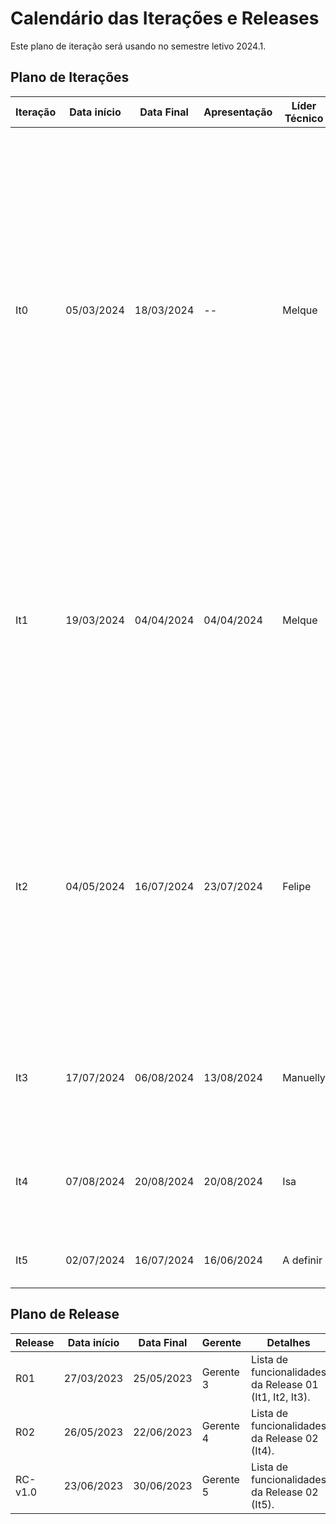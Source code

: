 # Calendário das Iterações e Releases

Este plano de iteração será usando no semestre letivo 2024.1.

## Plano de Iterações

Iteração | Data início | Data Final | Apresentação | Líder Técnico  | Detalhes
-------- | ----------- | ---------- | ------------ | -------  | -------
It0      | 05/03/2024  | 18/03/2024 |      --      | Melque  | Planejamento, Estudos e Estudo dos Documentos e Definição de Tecnologias dos projetos. Criação dos Documentos: Documento de Visão, a de User Modelo Conceitual, ListStories, Plano de Iteração e Plano de Release,  Estrutura do Projeto (código base do projeto), Detalhar User Stories para a Iteração 1, Implementar User Story Base.
It1      | 19/03/2024  | 04/04/2024 | 04/04/2024   | Melque | Criar Documento de Visão, Modelo Conceitual, Lista de User Stories, Plano de Iteração e Plano de Release, Detalhar User Stories para a Iteração 2, Implementar User Stories definidos na Iteração 1 (um US por membro da equipe).
It2      | 04/05/2024  | 16/07/2024 | 23/07/2024   | Felipe | Implementar os User Stories do 01 ao 04 e 10, Testar User Stories, Estilização Inicial do Sistema, Criação das Telas de Login, Página Inicial, CRUDs e Estoque (Realizar Entrada de Mercadoria), Deploy da Iteração (um US por membro da equipe).
It3      | 17/07/2024  | 06/08/2024 | 13/08/2024   | Manuelly | Detalhar User Stories, Implementar User Stories, Testar User Stories, Deploy da Iteração.
It4      | 07/08/2024  | 20/08/2024 | 20/08/2024   | Isa | Detalhar User Stories, Implementar User Stories, Testar User Stories, Deploy da Iteração.
It5      | 02/07/2024  | 16/07/2024 | 16/06/2024   | A definir | Correções de Bugs, Testes, e Entrega do Projeto.

## Plano de Release

Release | Data início | Data Final | Gerente   | Detalhes
------- | ----------- | ---------- | --------- | --------
R01     | 27/03/2023  | 25/05/2023 | Gerente 3 | Lista de funcionalidades da Release 01 (It1, It2, It3).
R02     | 26/05/2023  | 22/06/2023 | Gerente 4 | Lista de funcionalidades da Release 02 (It4).
RC-v1.0 | 23/06/2023  | 30/06/2023 | Gerente 5 | Lista de funcionalidades da Release 02 (It5).

